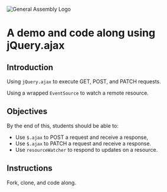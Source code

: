 ![General Assembly Logo](http://i.imgur.com/ke8USTq.png)

# A demo and code along using jQuery.ajax

## Introduction

Using `jQuery.ajax` to execute GET, POST, and PATCH requests.

Using a wrapped `EventSource` to watch a remote resource.

## Objectives

By the end of this, students should be able to:

- Use `$.ajax` to POST a request and receive a response,
- Use `$.ajax` to PATCH a request and receive a response.
- Use `resourceWatcher` to respond to updates on a resource.

## Instructions

Fork, clone, and code along.

